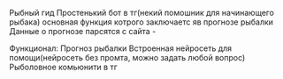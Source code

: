 Рыбный гид
Простенький бот в тг(некий помошник для начинающего рыбака) основная функция котрого заключаетс яв прогнозе рыбалки
Данные о прогнозе парсятся с сайта -

Функционал:
Прогноз рыбалки
Встроенная нейросеть для помощи(нейросеть без промта, можно задать любой вопрос)
Рыболовное комьюнити в тг
